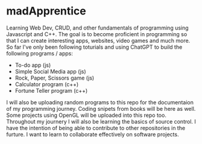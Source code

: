 # madApprentice
Learning Web Dev, CRUD, and other fundamentals of programming using Javascript and C++. 
The goal is to become proficient in programming so that I can create interesting apps, websites, video games and much more.
So far I've only been following toturials and using ChatGPT to build the following programs / apps:
- To-do app (js)
- Simple Social Media app (js)
- Rock, Paper, Scissors game (js)
- Calculator program (c++)
- Fortune Teller program (c++) 

I will also be uploading random programs to this repo for the documentaion of my programming journey.
Coding snipets from books will be here as well. 
Some projects using OpenGL will be uploaded into this repo too.
Throughout my journery I will also be learning the basics of source control. 
I have the intention of being able to contribute to 
other repositories in the furture. I want to learn to collaborate effectively on software projects.